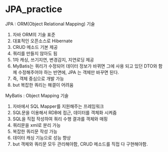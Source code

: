 # JPA_practice

JPA : ORM(Object Relational Mapping) 기술
1. 자바 ORM의 기술 표준
2. 대표적인 오픈소스로 Hibernate
3. CRUD 메소드 기본 제공
4. 쿼리를 만들지 않아도 됨
5. 1차 캐싱, 쓰기지연, 변경감지, 지연로딩 제공
6. MyBatis는 쿼리가 수정되어 데이터 정보가 바뀌면 그에 사용 되고 있던 DTO와 함께 수정해주어야 하는 반면에, JPA 는 객체만 바꾸면 된다.
7. 즉, 객체 중심으로 개발 가능
8. but 복잡한 쿼리는 해결이 어려움

MyBatis : Object Mapping 기술
1. 자바에서 SQL Mapper를 지원해주는 프레임워크
2. SQL문을 이용해서 RDB에 접근, 데이터를 객체화 시켜줌
3. SQL을 직접 작성하여 쿼리 수행 결과를 객체와 매핑
4. 쿼리문을 xml로 분리 가능
5. 복잡한 쿼리문 작성 가능
6. 데이터 캐싱 기능으로 성능 향상
7. but 객체와 쿼리문 모두 관리해야함, CRUD 메소드를 직접 다 구현해야함.
